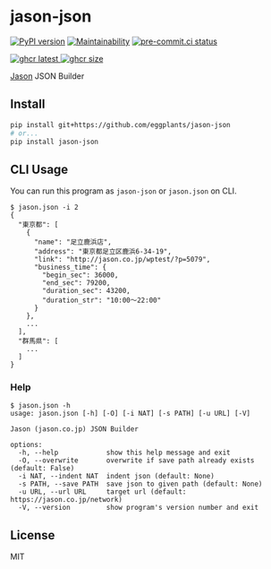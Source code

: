 # jason-json

[![PyPI version](
  https://badge.fury.io/py/jason-json.svg
  )](
  https://badge.fury.io/py/jason-json
) [![Maintainability](
  https://api.codeclimate.com/v1/badges/20d58be4ccf5c4c8e008/maintainability
  )](
    https://codeclimate.com/github/eggplants/jason-json/maintainability
) [![pre-commit.ci status](
  https://results.pre-commit.ci/badge/github/eggplants/jason-json/master.svg
  )](
  https://results.pre-commit.ci/latest/github/eggplants/jason-json/master
)

[![ghcr latest](
  https://ghcr-badge.herokuapp.com/eggplants/jason-json/latest_tag?trim=major&label=latest
) ![ghcr size](
  https://ghcr-badge.herokuapp.com/eggplants/jason-json/size)
](
  https://github.com/eggplants/jason-json/pkgs/container/getjump
)

[Jason](https://jason.co.jp) JSON Builder

## Install

```bash
pip install git+https://github.com/eggplants/jason-json
# or...
pip install jason-json
```

## CLI Usage

You can run this program as `jason-json` or `jason.json` on CLI.

```shellsession
$ jason.json -i 2
{
  "東京都": [
    {
      "name": "足立鹿浜店",
      "address": "東京都足立区鹿浜6-34-19",
      "link": "http://jason.co.jp/wptest/?p=5079",
      "business_time": {
        "begin_sec": 36000,
        "end_sec": 79200,
        "duration_sec": 43200,
        "duration_str": "10:00～22:00"
      }
    },
    ...
  ],
  "群馬県": [
    ...
  ]
}
```

### Help

```shellsession
$ jason.json -h
usage: jason.json [-h] [-O] [-i NAT] [-s PATH] [-u URL] [-V]

Jason (jason.co.jp) JSON Builder

options:
  -h, --help            show this help message and exit
  -O, --overwrite       overwrite if save path already exists (default: False)
  -i NAT, --indent NAT  indent json (default: None)
  -s PATH, --save PATH  save json to given path (default: None)
  -u URL, --url URL     target url (default: https://jason.co.jp/network)
  -V, --version         show program's version number and exit
```

## License

MIT
